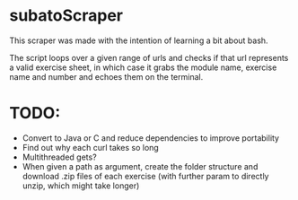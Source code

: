 # subatoScraper
This scraper was made with the intention of learning a bit about bash.

The script loops over a given range of urls and checks if that url represents a valid exercise sheet, in which case it grabs the module name, exercise name and number and echoes them on the terminal.

# TODO:
* Convert to Java or C and reduce dependencies to improve portability
* Find out why each curl takes so long
* Multithreaded gets?
* When given a path as argument, create the folder structure and download .zip files of each exercise (with further param to directly unzip, which might take longer)
